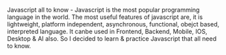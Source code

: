 Javascript all to know - Javascript is the most popular programming language in the world. The most useful features of javascript are, it is lightweight, platform independent, asynchronous, functional, obejct based, interpreted  language. It canbe used in Frontend, Backend, Mobile, IOS, Desktop & AI  also. So I decided to learn & practice Javascript that all need to know.
